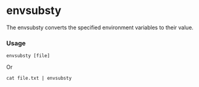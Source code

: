 # envsubsty
The envsubsty converts the specified environment variables to their value.

### Usage
```
envsubsty [file]
```
Or
```
cat file.txt | envsubsty
```